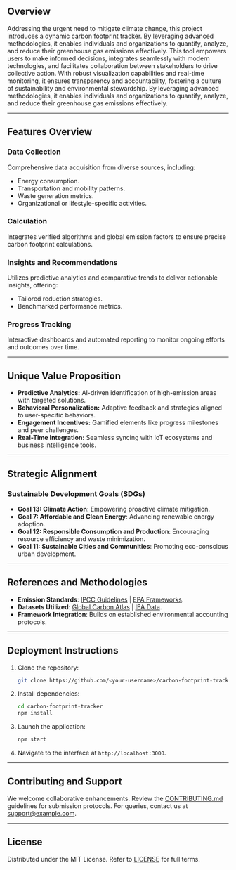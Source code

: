 ## Overview

Addressing the urgent need to mitigate climate change, this project introduces a dynamic carbon footprint tracker. By leveraging advanced methodologies, it enables individuals and organizations to quantify, analyze, and reduce their greenhouse gas emissions effectively. This tool empowers users to make informed decisions, integrates seamlessly with modern technologies, and facilitates collaboration between stakeholders to drive collective action. With robust visualization capabilities and real-time monitoring, it ensures transparency and accountability, fostering a culture of sustainability and environmental stewardship. By leveraging advanced methodologies, it enables individuals and organizations to quantify, analyze, and reduce their greenhouse gas emissions effectively.

---

## Features Overview

### Data Collection

Comprehensive data acquisition from diverse sources, including:

- Energy consumption.
- Transportation and mobility patterns.
- Waste generation metrics.
- Organizational or lifestyle-specific activities.

### Calculation

Integrates verified algorithms and global emission factors to ensure precise carbon footprint calculations.

### Insights and Recommendations

Utilizes predictive analytics and comparative trends to deliver actionable insights, offering:

- Tailored reduction strategies.
- Benchmarked performance metrics.

### Progress Tracking

Interactive dashboards and automated reporting to monitor ongoing efforts and outcomes over time.

---

## Unique Value Proposition

- **Predictive Analytics:** AI-driven identification of high-emission areas with targeted solutions.
- **Behavioral Personalization:** Adaptive feedback and strategies aligned to user-specific behaviors.
- **Engagement Incentives:** Gamified elements like progress milestones and peer challenges.
- **Real-Time Integration:** Seamless syncing with IoT ecosystems and business intelligence tools.

---

## Strategic Alignment

### Sustainable Development Goals (SDGs)

- **Goal 13: Climate Action**: Empowering proactive climate mitigation.
- **Goal 7: Affordable and Clean Energy**: Advancing renewable energy adoption.
- **Goal 12: Responsible Consumption and Production**: Encouraging resource efficiency and waste minimization.
- **Goal 11: Sustainable Cities and Communities**: Promoting eco-conscious urban development.

---

## References and Methodologies

- **Emission Standards**: [IPCC Guidelines](https://www.ipcc-nggip.iges.or.jp/) | [EPA Frameworks](https://www.epa.gov/).
- **Datasets Utilized**: [Global Carbon Atlas](http://www.globalcarbonatlas.org/) | [IEA Data](https://www.iea.org/).
- **Framework Integration**: Builds on established environmental accounting protocols.

---

## Deployment Instructions

1. Clone the repository:
   ```bash
   git clone https://github.com/<your-username>/carbon-footprint-tracker.git
   ```
2. Install dependencies:
   ```bash
   cd carbon-footprint-tracker
   npm install
   ```
3. Launch the application:
   ```bash
   npm start
   ```
4. Navigate to the interface at `http://localhost:3000`.

---

## Contributing and Support

We welcome collaborative enhancements. Review the [CONTRIBUTING.md](CONTRIBUTING.md) guidelines for submission protocols. For queries, contact us at [support@example.com](mailto\:support@example.com).

---

## License

Distributed under the MIT License. Refer to [LICENSE](LICENSE) for full terms.














